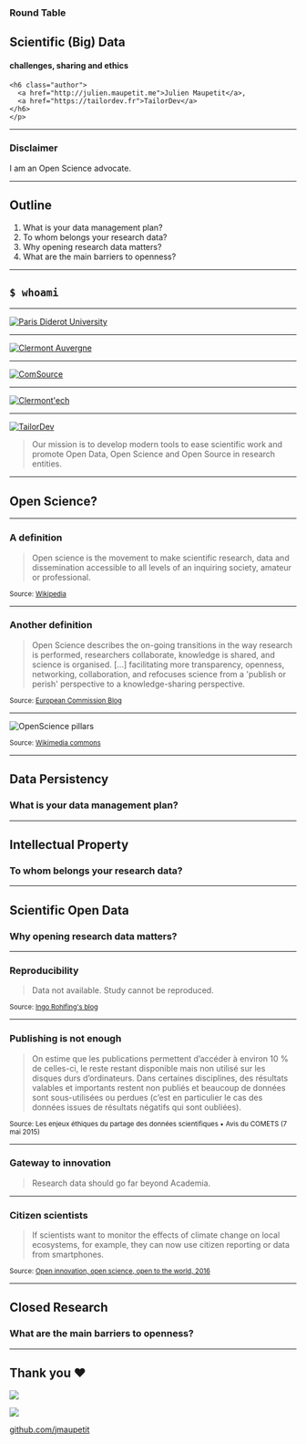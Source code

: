 <div class="title">
    <h3>Round Table</h3>
    <h2>Scientific (Big) Data</h2>
    <h4>challenges, sharing and ethics</h4>

    <h6 class="author">
      <a href="http://julien.maupetit.me">Julien Maupetit</a>,
      <a href="https://tailordev.fr">TailorDev</a>
    </h6>
    </p>
</div>

----

### Disclaimer

I am an Open Science advocate.

----

## Outline

1. What is your data management plan?
2. To whom belongs your research data?
3. Why opening research data matters?
4. What are the main barriers to openness?

----

## `$ whoami`
---

[![Paris Diderot University](img/Logo_ParisDiderot.png "Logo Paris Diderot")](http://www.univ-paris-diderot.fr/)

---

[![Clermont Auvergne](img/Logo_ASM.png "Logo ASM")](http://www.asm-rugby.com/)

---

[![ComSource](img/Logo_ComSource.png "Logo ComSource")](http://www.comsource.fr/)

---

[![Clermont'ech](img/Logo_Clermontech.png "Logo Clermont'ech")](http://clermontech.org/)

---

[![TailorDev](img/Logo_TailorDev.png "Logo TailorDev")](http://tailordev.fr/)

> Our mission is to develop modern tools to ease scientific work and promote Open
> Data, Open Science and Open Source in research entities.

----

## Open Science?

---

### A definition

> Open science is the movement to make scientific research, data and
dissemination accessible to all levels of an inquiring society, amateur or
professional.

<small>Source: [Wikipedia](https://en.wikipedia.org/wiki/Open_science)</small>

---

### Another definition

> Open Science describes the on-going transitions in the way research is
performed, researchers collaborate, knowledge is shared, and science is
organised. [...] facilitating more transparency, openness, networking,
collaboration, and refocuses science from a 'publish or perish' perspective to a
knowledge-sharing perspective.

<small>Source: [European Commission Blog](https://ec.europa.eu/commission/2014-2019/moedas/blog/opening-era-innovation_en)</small>

---

![OpenScience pillars](img/OpenScience_pillars.png "Open Science pillars")

<small>Source: [Wikimedia commons](https://commons.wikimedia.org/wiki/File:Open_Science_-_Prinzipien.png)</small>

----

## Data Persistency

### What is your data management plan?

----

## Intellectual Property

### To whom belongs your research data?

----

## Scientific Open Data

### Why opening research data matters?

---

### Reproducibility

> Data not available. Study cannot be reproduced.

<small>Source: [Ingo Rohlfing's blog](https://ingorohlfing.wordpress.com/2015/06/18/two-proposals-for-incentivizing-data-archiving/)</small>

---

### Publishing is not enough

> On estime que les publications permettent d’accéder à environ 10 % de
celles-ci, le reste restant disponible mais non utilisé sur les disques durs
d’ordinateurs. Dans certaines disciplines, des résultats valables et importants
restent non publiés et beaucoup de données sont sous-utilisées ou perdues (c’est
en particulier le cas des données issues de résultats négatifs qui sont
oubliées).

<small>Source: Les enjeux éthiques du partage des données scientifiques • Avis
du COMETS (7 mai 2015)</small>

---

### Gateway to innovation

> Research data should go far beyond Academia.

---

### Citizen scientists

> If scientists want to monitor the effects of climate change on local
> ecosystems, for example, they can now use citizen reporting or data from
> smartphones.

<small>Source: [Open innovation, open science, open to the world, 2016](http://bookshop.europa.eu/en/open-innovation-open-science-open-to-the-world-pbKI0416263/;pgid=GSPefJMEtXBSR0dT6jbGakZD00007loyvfoz;sid=hswoNk2foSMochX7QvW2kS-6y682RAD8mL4=?CatalogCategoryID=Gj0KABst5F4AAAEjsZAY4e5L)</small>

----

## Closed Research

### What are the main barriers to openness?

----

## Thank you ♥️

[![](https://i.creativecommons.org/l/by-sa/4.0/88x31.png)](http://creativecommons.org/licenses/by-sa/4.0/)

![](img/GitHub-Mark-120px-plus.png)

[github.com/jmaupetit](https://github.com/jmaupetit/Scientific-Big-Data-challenges-sharing-and-ethics)

